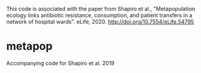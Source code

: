 This code is associated with the paper from Shapiro et al., "Metapopulation ecology links antibiotic
resistance, consumption, and patient
transfers in a network of hospital wards". eLife, 2020. http://doi.org/10.7554/eLife.54795

# metapop
Accompanying code for Shapiro et al. 2019
